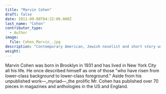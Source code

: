 ```yaml
---
title: "Marvin Cohen"
draft: false
date: 2011-09-08T04:22:00.000Z
last_name: "Cohen"
contributor_type:
  - Author
image:
  file: Cohen_Marvin_.jpg
description: "Contemporary American, Jewish novelist and short story writer"
weight:
---
```


Marvin Cohen was born in Brooklyn in 1931 and has lived in New York City all his life. He once described himself as one of those "who have risen from lower-class background to lower-class foreground." Aside from his unpublished work—_myriad—_the prolific Mr. Cohen has published over 70 pieces in magazines and anthologies in the US and England.

